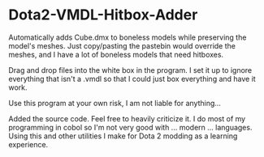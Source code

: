 # Dota2-VMDL-Hitbox-Adder
Automatically adds Cube.dmx to boneless models while preserving the model's meshes. Just copy/pasting the pastebin would override the meshes, and I have a lot of boneless models that need hitboxes.

Drag and drop files into the white box in the program. I set it up to ignore everything that isn't a .vmdl so that I could just box everything and have it work.

Use this program at your own risk, I am not liable for anything... 

Added the source code. Feel free to heavily criticize it. I do most of my programming in cobol so I'm not very good with ... modern ... languages. Using this and other utilities I make for Dota 2 modding as a learning experience.
